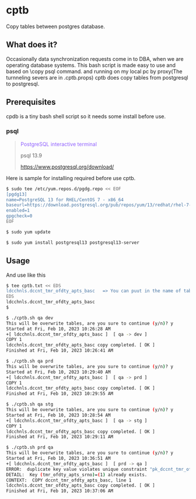 # cptb
Copy tables between postgres database.

## What does it?
Occasionally data synchronization requests come in to DBA, when we are operating database systems.
This bash script is made easy to use and based on \copy psql command. and running on my local pc by proxy(The turnneling severs are in .cptb.props)
cptb does copy tables from postgresql to postgresql.

## Prerequisites
cpdb is a tiny bash shell script so it needs some install before use.

### psql
> <span style='color: #9061ff'> PostgreSQL interactive terminal </span>
> 
> psql 13.9
>
> https://www.postgresql.org/download/

Here is sample for installing required before use cptb.

```bash
$ sudo tee /etc/yum.repos.d/pgdg.repo << EOF
[pgdg13]
name=PostgreSQL 13 for RHEL/CentOS 7 - x86_64
baseurl=https://download.postgresql.org/pub/repos/yum/13/redhat/rhel-7-x86_64
enabled=1
gpgcheck=0
EOF

$ sudo yum update

$ sudo yum install postgresql13 postgresql13-server
```

## Usage
And use like this
```bash
$ tee cptb.txt << EDS
ldcchnls.dccnt_tmr_ofdty_apts_basc   => You can puut in the name of tables here, between "EDS"
EDS
ldcchnls.dccnt_tmr_ofdty_apts_basc
$
```
```bash
$ ./cptb.sh qa dev
This will be overwrite tables, are you sure to continue (y/n)? y
Started at Fri, Feb 10, 2023 10:26:28 AM
+[ ldcchnls.dccnt_tmr_ofdty_apts_basc ]  [ qa -> dev ]
COPY 1
ldcchnls.dccnt_tmr_ofdty_apts_basc copy completed. [ OK ]
Finished at Fri, Feb 10, 2023 10:26:41 AM

$ ./cptb.sh qa prd
This will be overwrite tables, are you sure to continue (y/n)? y
Started at Fri, Feb 10, 2023 10:29:40 AM
+[ ldcchnls.dccnt_tmr_ofdty_apts_basc ]  [ qa -> prd ]
COPY 1
ldcchnls.dccnt_tmr_ofdty_apts_basc copy completed. [ OK ]
Finished at Fri, Feb 10, 2023 10:29:55 AM

$ ./cptb.sh qa stg
This will be overwrite tables, are you sure to continue (y/n)? y
Started at Fri, Feb 10, 2023 10:28:54 AM
+[ ldcchnls.dccnt_tmr_ofdty_apts_basc ]  [ qa -> stg ]
COPY 1
ldcchnls.dccnt_tmr_ofdty_apts_basc copy completed. [ OK ]
Finished at Fri, Feb 10, 2023 10:29:11 AM

$ ./cptb.sh prd qa
This will be overwrite tables, are you sure to continue (y/n)? y
Started at Fri, Feb 10, 2023 10:36:51 AM
+[ ldcchnls.dccnt_tmr_ofdty_apts_basc ]  [ prd -> qa ]
ERROR:  duplicate key value violates unique constraint "pk_dccnt_tmr_ofdty_apts_basc"
DETAIL:  Key (tmr_ofdty_apts_srno)=(1) already exists.
CONTEXT:  COPY dccnt_tmr_ofdty_apts_basc, line 1
ldcchnls.dccnt_tmr_ofdty_apts_basc copy completed. [ OK ]
Finished at Fri, Feb 10, 2023 10:37:06 AM
```